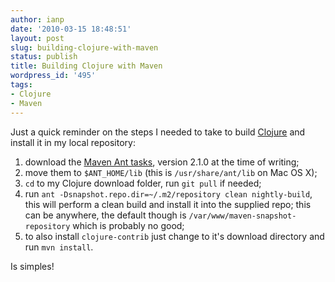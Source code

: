 ```yaml
---
author: ianp
date: '2010-03-15 18:48:51'
layout: post
slug: building-clojure-with-maven
status: publish
title: Building Clojure with Maven
wordpress_id: '495'
tags:
- Clojure
- Maven
---
```


Just a quick reminder on the steps I needed to take to build [Clojure][01] and install it in my local repository:

1. download the [Maven Ant tasks][02], version 2.1.0 at the time of writing;
2. move them to `$ANT_HOME/lib` (this is `/usr/share/ant/lib` on Mac OS X);
3. `cd` to my Clojure download folder, run `git pull` if needed;
3. run `ant -Dsnapshot.repo.dir=~/.m2/repository clean nightly-build`, this will perform a clean build and install it into the supplied repo; this can be anywhere, the default though is `/var/www/maven-snapshot-repository` which is probably no good;
4. to also install `clojure-contrib` just change to it's download directory and run `mvn install`.

Is simples!

[01]: http://clojure.org/
[02]: http://maven.apache.org/ant-tasks/download.html

